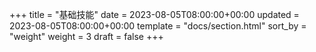 +++
title = "基础技能"
date = 2023-08-05T08:00:00+00:00
updated = 2023-08-05T08:00:00+00:00
template = "docs/section.html"
sort_by = "weight"
weight = 3
draft = false
+++